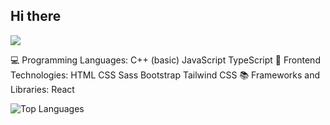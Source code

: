 ## Hi there 

<img src="https://readme-typing-svg.herokuapp.com?font=Time+New+Roman&color=green&size=30&center=false&vCenter=true&width=1200&height=120&lines=Suhrob+Kholmurodov;Frontend+Developer;">

💻 Programming Languages:
C++ (basic) JavaScript TypeScript
🎨 Frontend Technologies:
HTML CSS Sass Bootstrap Tailwind CSS
📚 Frameworks and Libraries:
React 

![Top Languages](https://github-readme-stats.vercel.app/api/top-langs?username=SuhrobKholmurodov&hide=html&show_icons=true&locale=en&theme=tokyonight) 
